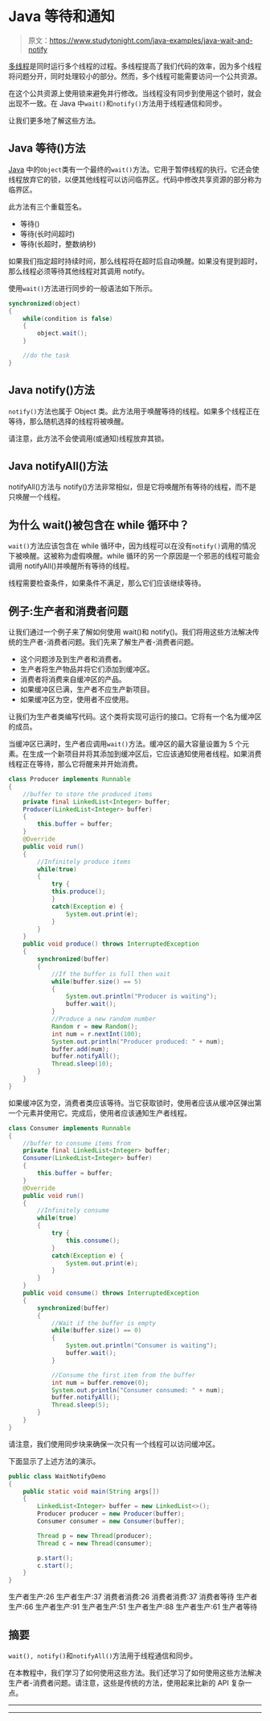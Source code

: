 # Java 等待和通知

> 原文：<https://www.studytonight.com/java-examples/java-wait-and-notify>

[多线程](https://www.studytonight.com/java/multithreading-in-java.php)是同时运行多个线程的过程。多线程提高了我们代码的效率，因为多个线程将问题分开，同时处理较小的部分。然而，多个线程可能需要访问一个公共资源。

在这个公共资源上使用锁来避免并行修改。当线程没有同步到使用这个锁时，就会出现不一致。在 Java 中`wait()`和`notify()`方法用于线程通信和同步。

让我们更多地了解这些方法。

## Java 等待()方法

[Java](https://www.studytonight.com/java/overview-of-java.php) 中的`Object`类有一个最终的`wait()`方法。它用于暂停线程的执行。它还会使线程放弃它的锁，以便其他线程可以访问临界区。代码中修改共享资源的部分称为临界区。

此方法有三个重载签名。

*   等待()
*   等待(长时间超时)
*   等待(长超时，整数纳秒)

如果我们指定超时持续时间，那么线程将在超时后自动唤醒。如果没有提到超时，那么线程必须等待其他线程对其调用 notify。

使用`wait()`方法进行同步的一般语法如下所示。

```java
synchronized(object)
{ 
    while(condition is false)
    { 
        object.wait();
    }

    //do the task
}
```

## Java notify()方法

`notify()`方法也属于 Object 类。此方法用于唤醒等待的线程。如果多个线程正在等待，那么随机选择的线程将被唤醒。

请注意，此方法不会使调用(或通知)线程放弃其锁。

## Java notifyAll()方法

notifyAll()方法与 notify()方法非常相似，但是它将唤醒所有等待的线程，而不是只唤醒一个线程。

## 为什么 wait()被包含在 while 循环中？

`wait()`方法应该包含在 while 循环中，因为线程可以在没有`notify()`调用的情况下被唤醒。这被称为虚假唤醒。while 循环的另一个原因是一个邪恶的线程可能会调用 notifyAll()并唤醒所有等待的线程。

线程需要检查条件，如果条件不满足，那么它们应该继续等待。

## 例子:生产者和消费者问题

让我们通过一个例子来了解如何使用 wait()和 notify()。我们将用这些方法解决传统的生产者-消费者问题。我们先来了解生产者-消费者问题。

*   这个问题涉及到生产者和消费者。
*   生产者将生产物品并将它们添加到缓冲区。
*   消费者将消费来自缓冲区的产品。
*   如果缓冲区已满，生产者不应生产新项目。
*   如果缓冲区为空，使用者不应使用。

让我们为生产者类编写代码。这个类将实现可运行的接口。它将有一个名为缓冲区的成员。

当缓冲区已满时，生产者应调用`wait()`方法。缓冲区的最大容量设置为 5 个元素。在生成一个新项目并将其添加到缓冲区后，它应该通知使用者线程。如果消费线程正在等待，那么它将醒来并开始消费。

```java
class Producer implements Runnable
{
	//buffer to store the produced items
	private final LinkedList<Integer> buffer;	
	Producer(LinkedList<Integer> buffer)
	{
		this.buffer = buffer;
	}
	@Override
	public void run()
	{		
		//Infinitely produce items
		while(true)
		{
			try {
			this.produce();
			}
			catch(Exception e) {
				System.out.print(e);
			}
		}
	}	
	public void produce() throws InterruptedException
	{
		synchronized(buffer)
		{
			//If the buffer is full then wait
			while(buffer.size() == 5)
			{
				System.out.println("Producer is waiting");
				buffer.wait();
			}			
			//Produce a new random number
			Random r = new Random();
			int num = r.nextInt(100);
			System.out.println("Producer produced: " + num);
			buffer.add(num);
			buffer.notifyAll();
			Thread.sleep(10);
		}
	}
}
```

如果缓冲区为空，消费者类应该等待。当它获取锁时，使用者应该从缓冲区弹出第一个元素并使用它。完成后，使用者应该通知生产者线程。

```java
class Consumer implements Runnable
{
	//buffer to consume items from
	private final LinkedList<Integer> buffer;	
	Consumer(LinkedList<Integer> buffer)
	{
		this.buffer = buffer;
	}	
	@Override
	public void run()
	{
		//Infinitely consume
		while(true)
		{
			try {
				this.consume();
			}
			catch(Exception e) {
				System.out.print(e);
			}
		}
	}	
	public void consume() throws InterruptedException
	{
		synchronized(buffer)
		{
			//Wait if the buffer is empty
			while(buffer.size() == 0)
			{
				System.out.println("Consumer is waiting");
				buffer.wait();
			}

			//Consume the first item from the buffer
			int num = buffer.remove(0);
			System.out.println("Consumer consumed: " + num);
			buffer.notifyAll();
			Thread.sleep(5);
		}
	}
}
```

请注意，我们使用同步块来确保一次只有一个线程可以访问缓冲区。

下面显示了上述方法的演示。

```java
public class WaitNotifyDemo
{
	public static void main(String args[])
	{
		LinkedList<Integer> buffer = new LinkedList<>();
		Producer producer = new Producer(buffer);
		Consumer consumer = new Consumer(buffer);

		Thread p = new Thread(producer);
		Thread c = new Thread(consumer);

		p.start();
		c.start();	
	}
}
```

生产者生产:26
生产者生产:37
消费者消费:26
消费者消费:37
消费者等待
生产者生产:66
生产者生产:91
生产者生产:51
生产者生产:88
生产者生产:61
生产者等待

## 摘要

`wait(), notify()`和`notifyAll()`方法用于线程通信和同步。

在本教程中，我们学习了如何使用这些方法。我们还学习了如何使用这些方法解决生产者-消费者问题。请注意，这些是传统的方法，使用起来比新的 API 复杂一点。

* * *

* * *